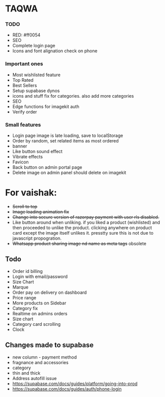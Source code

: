 # TAQWA

### TODO

- RED: #ff0054
- SEO
- Complete login page
- Icons and font alignation check on phone

### Important ones

- Most wishlisted feature
- Top Rated
- Best Sellers
- Setup supabase dynos
- icons and stuff fix for categories. also add more categories
- SEO
- Edge functions for imagekit auth
- Verify order

### Small features

- Login page image is late loading, save to localStorage
- Order by random, set related items as most ordered
- banner
- Like button sound effect
- Vibrate effects
- Favicon
- Back button on admin portal page
- Delete image on admin panel should delete on imagekit

# For vaishak:

- ~~Scroll to top~~
- ~~Image loading animation fix~~
- ~~Change into secure version of razorpay payment with user rls disabled.~~
- Like button around when unliking. if you liked a product (wishlisted) and then proceeded to unlike the product. clicking anywhere on product card except the image itself unlikes it. presstty sure this is not due to javascript propogration.
- ~~Whatsapp product sharing image nd name as meta tags~~ obsolete

## Todo

- Order id billing
- Login with email/password
- Size Chart
- Marque
- Order pay on delivery on dashboard
- Price range
- More products on Sidebar
- Category fix
- Realtime on admins orders
- Size chart
- Category card scrolling
- Clock

## Changes made to supabase

- new column - payment method
- fragnance and accessories
- category
- thin and thick
- Address autofill issue
- https://supabase.com/docs/guides/platform/going-into-prod
- https://supabase.com/docs/guides/auth/phone-login
